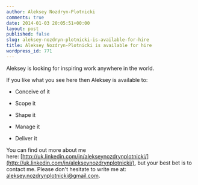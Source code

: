 ```yaml
---
author: Aleksey Nozdryn-Plotnicki
comments: true
date: 2014-01-03 20:05:51+00:00
layout: post
published: false
slug: aleksey-nozdryn-plotnicki-is-available-for-hire
title: Aleksey Nozdryn-Plotnicki is available for hire
wordpress_id: 771
---
```


Aleksey is looking for inspiring work anywhere in the world.

If you like what you see here then Aleksey is available to:



	
  * Conceive of it

	
  * Scope it

	
  * Shape it

	
  * Manage it

	
  * Deliver it


You can find out more about me here: [http://uk.linkedin.com/in/alekseynozdrynplotnicki/](http://uk.linkedin.com/in/alekseynozdrynplotnicki/), but your best bet is to contact me. Please don't hesitate to write me at: [aleksey.nozdrynplotnicki@gmail.com](mailto:aleksey.nozdrynplotnicki@gmail.com).
